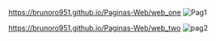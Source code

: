 https://brunoro951.github.io/Paginas-Web/web_one
![Pag1](https://github.com/brunoro951/Paginas-Web/assets/109708552/10737d90-ca45-4354-b97a-1aacc13a586d)

https://brunoro951.github.io/Paginas-Web/web_two
![pag2](https://github.com/brunoro951/Paginas-Web/assets/109708552/9cf200e3-ae14-4082-bffd-8760c976ba48)



